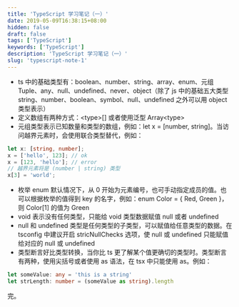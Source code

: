 ```yaml
---
title: 'TypeScript 学习笔记（一）'
date: 2019-05-09T16:38:15+08:00
hidden: false
draft: false
tags: ['TypeScript']
keywords: ['TypeScript']
description: 'TypeScript 学习笔记（一）'
slug: 'typescript-note-1'
---
```


- ts 中的基础类型有：boolean、number、string、array、enum、元组 Tuple、any、null、undefined、never、object（除了 js 中的基础五大类型 string、number、boolean、symbol、null、undefined 之外可以用 object 类型表示）
- 定义数组有两种方式：\<type>[] 或者使用泛型 Array\<type>
- 元组类型表示已知数量和类型的数组，例如：let x = [number, string]。当访问越界元素时，会使用联合类型替代，例如：

```typescript
let x: [string, number];
x = ['hello', 123]; // ok
x = [123, 'hello']; // error
// 越界元素将是 (number | string) 类型
x[3] = 'world';
```

- 枚举 enum 默认情况下，从 0 开始为元素编号，也可手动指定成员的值。也可以根据枚举的值得到 key 的名字，例如：enum Color = { Red, Green }，则 Color[1] 的值为 Green
- void 表示没有任何类型，只能给 void 类型数据赋值 null 或者 undefined
- null 和 undefined 类型是任何类型的子类型，可以赋值给任意类型的数据。在 tsconfig 中建议开启 stricNullChecks 选项，使 null 或 undefined 只能赋值给对应的 null 或 undefined
- 类型断言好比类型转换，当你比 ts 更了解某个值更确切的类型时。类型断言有两种，使用尖括号或者使用 as 语法，在 tsx 中只能使用 as。例如：

```typescript
let someValue: any = 'this is a string'
let strLength: number = (someValue as string).length
```

完。
